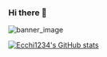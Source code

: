 ### Hi there 👋

<!--
**ecchi1234/ecchi1234** is a ✨ _special_ ✨ repository because its `README.md` (this file) appears on your GitHub profile.

Here are some ideas to get you started:

- 🔭 I’m currently working on ...
- 🌱 I’m currently learning ...
- 👯 I’m looking to collaborate on ...
- 🤔 I’m looking for help with ...
- 💬 Ask me about ...
- 📫 How to reach me: ...
- 😄 Pronouns: ...
- ⚡ Fun fact: ...
-->

![banner_image](https://github.com/ecchi1234/ecchi1234/blob/master/banner.png)

[![Ecchi1234's GitHub stats](https://github-readme-stats.vercel.app/api?username=ecchi1234)](https://github.com/anuraghazra/github-readme-stats)
